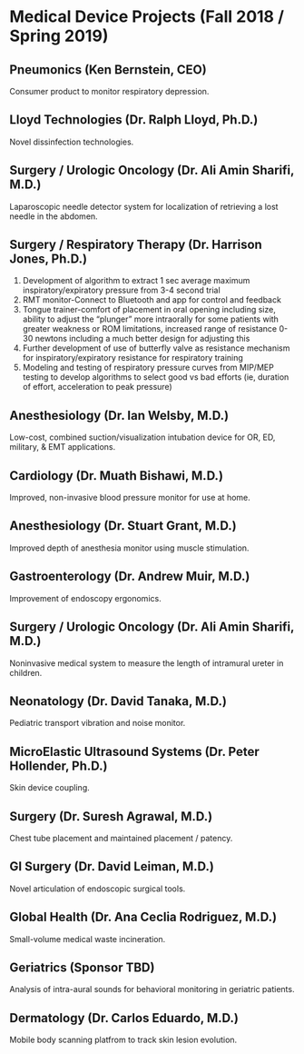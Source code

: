 # Medical Device Projects (Fall 2018 / Spring 2019)

## Pneumonics (Ken Bernstein, CEO)

Consumer product to monitor respiratory depression.

## Lloyd Technologies (Dr. Ralph Lloyd, Ph.D.)

Novel dissinfection technologies.

## Surgery / Urologic Oncology (Dr. Ali Amin Sharifi, M.D.)

Laparoscopic needle detector system for localization of retrieving a lost
needle in the abdomen.

## Surgery / Respiratory Therapy (Dr. Harrison Jones, Ph.D.)

1. Development of algorithm to extract 1 sec average maximum
inspiratory/expiratory pressure from 3-4 second trial
2. RMT monitor-Connect to Bluetooth and app for control and feedback
3. Tongue trainer-comfort of placement in oral opening including size,
ability to adjust the “plunger” more intraorally for some patients with
greater weakness or ROM limitations, increased range of resistance 0-30
newtons including a much better design for adjusting this
4. Further development of use of butterfly valve as resistance mechanism for
inspiratory/expiratory resistance for respiratory training
5. Modeling and testing of respiratory pressure curves from MIP/MEP testing
to develop algorithms to select good vs bad efforts (ie, duration of effort,
acceleration to peak pressure)

## Anesthesiology (Dr. Ian Welsby, M.D.)

Low-cost, combined suction/visualization intubation device for OR, ED,
military, & EMT applications.

## Cardiology (Dr. Muath Bishawi, M.D.)

Improved, non-invasive blood pressure monitor for use at home.

## Anesthesiology (Dr. Stuart Grant, M.D.)

Improved depth of anesthesia monitor using muscle stimulation.

## Gastroenterology (Dr. Andrew Muir, M.D.)

Improvement of endoscopy ergonomics.

## Surgery / Urologic Oncology (Dr. Ali Amin Sharifi, M.D.)

Noninvasive medical system to measure the length of intramural ureter in
children.

## Neonatology (Dr. David Tanaka, M.D.)

Pediatric transport vibration and noise monitor.

## MicroElastic Ultrasound Systems (Dr. Peter Hollender, Ph.D.)

Skin device coupling.

## Surgery (Dr. Suresh Agrawal, M.D.)

Chest tube placement and maintained placement / patency.

## GI Surgery (Dr. David Leiman, M.D.)

Novel articulation of endoscopic surgical tools.

## Global Health (Dr. Ana Ceclia Rodriguez, M.D.)

Small-volume medical waste incineration.

## Geriatrics (Sponsor TBD)

Analysis of intra-aural sounds for behavioral monitoring in geriatric patients.

## Dermatology (Dr. Carlos Eduardo, M.D.)

Mobile body scanning platfrom to track skin lesion evolution.


